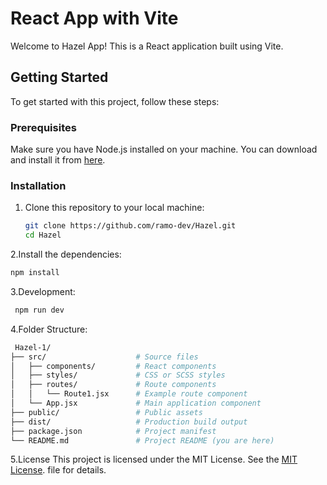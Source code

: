 # React App with Vite

Welcome to Hazel App! This is a React application built using Vite.

## Getting Started

To get started with this project, follow these steps:

### Prerequisites

Make sure you have Node.js installed on your machine. You can download and install it from [here](https://nodejs.org/).

### Installation

1. Clone this repository to your local machine:

   ```bash
   git clone https://github.com/ramo-dev/Hazel.git
   cd Hazel
   ```
2.Install the dependencies:

   ```bash
   npm install
   ```
3.Development:

   ```bash
    npm run dev
   ```
4.Folder Structure:
   ```bash
    Hazel-1/
├── src/                    # Source files
│   ├── components/         # React components
│   ├── styles/             # CSS or SCSS styles
│   ├── routes/             # Route components
│   │   └── Route1.jsx      # Example route component
│   └── App.jsx             # Main application component
├── public/                 # Public assets
├── dist/                   # Production build output
├── package.json            # Project manifest
└── README.md               # Project README (you are here)
   ```

5.License
This project is licensed under the MIT License. See the [MIT License](LICENSE). file for details.
  
